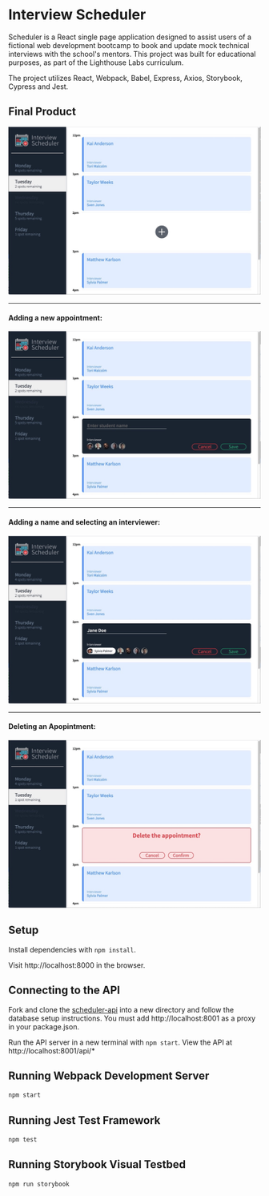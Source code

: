 # Interview Scheduler

Scheduler is a React single page application designed to assist users of a fictional web development bootcamp to book and update mock technical interviews with the school's mentors. This project was built for educational purposes, as part of the Lighthouse Labs curriculum.

The project utilizes React, Webpack, Babel, Express, Axios, Storybook, Cypress and Jest.

## Final Product

 
!["Homepage"](https://github.com/jilliankmartin/scheduler/blob/master/docs/Homepage.jpeg?raw=true)


*  *  *
#### Adding a new appointment:

!["Adding a new appointment"](https://github.com/jilliankmartin/scheduler/blob/master/docs/Add-new-interview.jpeg?raw=true)


*  *  *
#### Adding a name and selecting an interviewer:

!["Adding a name and selecting an interviewer"](https://github.com/jilliankmartin/scheduler/blob/master/docs/Add-new-name.jpeg?raw=true)


*  *  *
#### Deleting an Apopintment:

![Deleting an appointment](https://github.com/jilliankmartin/scheduler/blob/master/docs/Delete.jpeg?raw=true)

## Setup

Install dependencies with `npm install`.

Visit http://localhost:8000 in the browser.

## Connecting to the API

Fork and clone the [scheduler-api](https://github.com/lighthouse-labs/scheduler-api) into a new directory and follow the database setup instructions. You must add http://localhost:8001 as a proxy in your package.json.

Run the API server in a new terminal with `npm start`. View the API at http://localhost:8001/api/*

## Running Webpack Development Server

```sh
npm start
```

## Running Jest Test Framework

```sh
npm test
```

## Running Storybook Visual Testbed

```sh
npm run storybook
```
